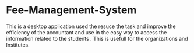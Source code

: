 # Fee-Management-System
This is a desktop application used the resuce the task and improve the efficiency of the accountant and use in  the easy way to access the information related to the students . This is usefull for the organizations and Institutes. 
